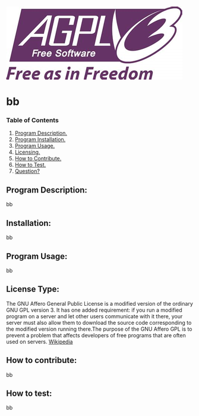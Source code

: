 
![AGPL Logo](./utils/agpl.png)
# bb
### Table of Contents
1. [Program Description.](#description)
2. [Program Installation.](#installation)
3. [Program Usage.](#usage)
4. [Licensing.](#license)
5. [How to Contribute.](#contribute)
6. [How to Test.](#test)
7. [Question?](#questions)

## Program Description:
<a name="description"></a>
bb

## Installation:
<a name="installation"></a>
bb

## Program Usage:
<a name='usage'></a>
bb

## License Type: 
<a name="license"></a>
The GNU Affero General Public License is a modified version of the ordinary GNU GPL version 3. It has one added requirement: if you run a modified program on a server and let other users communicate with it there, your server must also allow them to download the source code corresponding to the modified version running there.The purpose of the GNU Affero GPL is to prevent a problem that affects developers of free programs that are often used on servers.
[Wikipedia](https://en.wikipedia.org/wiki/GNU_Affero_General_Public_License)

## How to contribute:
<a name="contribute"></a>
bb

## How to test:
<a name="test"></a>
bb

